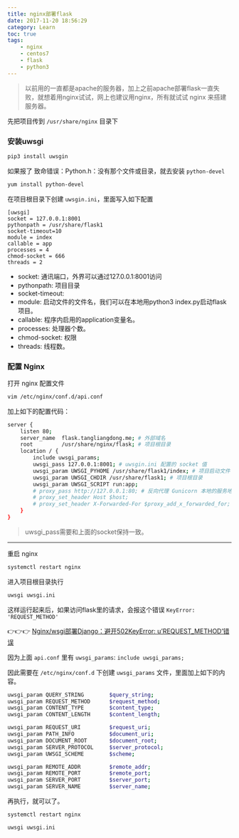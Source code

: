 ```yaml
---
title: nginx部署flask
date: 2017-11-20 18:56:29
category: Learn
toc: true
tags: 
    - nginx
    - centos7
    - flask
    - python3
---
```


> 以前用的一直都是apache的服务器，加上之前apache部署flask一直失败，就想着用nginx试试，网上也建议用nginx，所有就试试 nginx 来搭建服务器。

<!-- more -->

先把项目传到 `/usr/share/nginx` 目录下

### 安装uwsgi

```bash
pip3 install uwsgin
```

如果报了 致命错误：Python.h：没有那个文件或目录，就去安装 `python-devel`

```bash
yum install python-devel
```

在项目根目录下创建 `uwsgin.ini`，里面写入如下配置

```
[uwsgi]
socket = 127.0.0.1:8001
pythonpath = /usr/share/flask1
socket-timeout=10
module = index
callable = app
processes = 4
chmod-socket = 666
threads = 2
```

* socket: 通讯端口，外界可以通过127.0.0.1:8001访问
* pythonpath: 项目目录
* socket-timeout: 
* module: 启动文件的文件名，我们可以在本地用python3 index.py启动flask项目。
* callable: 程序内启用的application变量名。
* processes: 处理器个数。
* chmod-socket: 权限
* threads: 线程数。

### 配置 Nginx 

打开 nginx 配置文件

```bash
vim /etc/nginx/conf.d/api.conf
```

加上如下的配置代码：

```bash
server {
    listen 80;
    server_name  flask.tangliangdong.me; # 外部域名
    root         /usr/share/nginx/flask; # 项目根目录
    location / {
        include uwsgi_params;
        uwsgi_pass 127.0.0.1:8001; # uwsgin.ini 配置的 socket 值
        uwsgi_param UWSGI_PYHOME /usr/share/flask1/index; # 项目启动文件 index.py
        uwsgi_param UWSGI_CHDIR /usr/share/flask1; # 项目根目录
        uwsgi_param UWSGI_SCRIPT run:app; 
        # proxy_pass http://127.0.0.1:80; # 反向代理 Gunicorn 本地的服务地址
        # proxy_set_header Host $host;
        # proxy_set_header X-Forwarded-For $proxy_add_x_forwarded_for;
    }
}
```

> uwsgi_pass需要和上面的socket保持一致。

-----

重启 nginx 

```bash
systemctl restart nginx
```

进入项目根目录执行

```bash
uwsgi uwsgi.ini
```

这样运行起来后，如果访问flask里的请求，会报这个错误 `KeyError: 'REQUEST_METHOD'`

👉👉👉 [Nginx/wsgi部署Django：避开502KeyError: u’REQUEST_METHOD’错误](http://www.h5w3.com/?p=831)

因为上面 `api.conf` 里有 `uwsgi_params`: `include uwsgi_params;`

因此需要在 `/etc/nginx/conf.d` 下创建 `uwsgi_params` 文件，里面加上如下的内容。

```bash
uwsgi_param QUERY_STRING        $query_string;
uwsgi_param REQUEST_METHOD      $request_method;
uwsgi_param CONTENT_TYPE        $content_type;
uwsgi_param CONTENT_LENGTH      $content_length;

uwsgi_param REQUEST_URI         $request_uri;
uwsgi_param PATH_INFO           $document_uri;
uwsgi_param DOCUMENT_ROOT       $document_root;
uwsgi_param SERVER_PROTOCOL     $server_protocol;
uwsgi_param UWSGI_SCHEME        $scheme;

uwsgi_param REMOTE_ADDR         $remote_addr;
uwsgi_param REMOTE_PORT         $remote_port;
uwsgi_param SERVER_PORT         $server_port;
uwsgi_param SERVER_NAME         $server_name;
```

再执行，就可以了。

```bash
systemctl restart nginx

uwsgi uwsgi.ini
```



